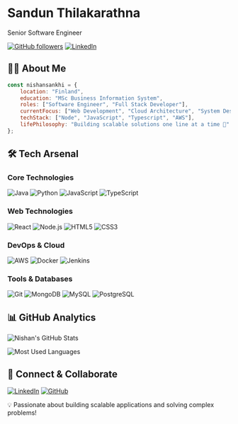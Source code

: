 # Sandun Thilakarathna

Senior Software Engineer

[![GitHub followers](https://img.shields.io/github/followers/snishan?label=Follow&style=social)](https://github.com/snishan)
[![LinkedIn](https://img.shields.io/badge/-LinkedIn-blue?style=flat&logo=Linkedin&logoColor=white)](https://www.linkedin.com/in/nishan-sankhi)

## 👨‍💻 About Me

```javascript
const nishansankhi = {
    location: "Finland",
    education: "MSc Business Information System",
    roles: ["Software Engineer", "Full Stack Developer"],
    currentFocus: ["Web Development", "Cloud Architecture", "System Design"],
    techStack: ["Node", "JavaScript", "Typescript", "AWS"],
    lifePhilosophy: "Building scalable solutions one line at a time 🚀"
};
```

## 🛠 Tech Arsenal

### Core Technologies
![Java](https://img.shields.io/badge/-Java-007396?style=flat&logo=java&logoColor=white)
![Python](https://img.shields.io/badge/-Python-3776AB?style=flat&logo=Python&logoColor=white)
![JavaScript](https://img.shields.io/badge/-JavaScript-F7DF1E?style=flat&logo=JavaScript&logoColor=black)
![TypeScript](https://img.shields.io/badge/-TypeScript-3178C6?style=flat&logo=TypeScript&logoColor=white)

### Web Technologies
![React](https://img.shields.io/badge/-React-61DAFB?style=flat&logo=react&logoColor=black)
![Node.js](https://img.shields.io/badge/-Node.js-339933?style=flat&logo=node.js&logoColor=white)
![HTML5](https://img.shields.io/badge/-HTML5-E34F26?style=flat&logo=html5&logoColor=white)
![CSS3](https://img.shields.io/badge/-CSS3-1572B6?style=flat&logo=css3&logoColor=white)

### DevOps & Cloud
![AWS](https://img.shields.io/badge/-AWS-232F3E?style=flat&logo=amazon-aws&logoColor=white)
![Docker](https://img.shields.io/badge/-Docker-2496ED?style=flat&logo=docker&logoColor=white)
![Jenkins](https://img.shields.io/badge/-Jenkins-D24939?style=flat&logo=jenkins&logoColor=white)

### Tools & Databases
![Git](https://img.shields.io/badge/-Git-F05032?style=flat&logo=git&logoColor=white)
![MongoDB](https://img.shields.io/badge/-MongoDB-47A248?style=flat&logo=mongodb&logoColor=white)
![MySQL](https://img.shields.io/badge/-MySQL-4479A1?style=flat&logo=mysql&logoColor=white)
![PostgreSQL](https://img.shields.io/badge/-PostgreSQL-336791?style=flat&logo=postgresql&logoColor=white)

## 📊 GitHub Analytics

![Nishan's GitHub Stats](https://github-readme-stats.vercel.app/api?username=snishan&show_icons=true&theme=radical)

![Most Used Languages](https://github-readme-stats.vercel.app/api/top-langs/?username=snishan&layout=compact&theme=radical)

## 🤝 Connect & Collaborate

[![LinkedIn](https://img.shields.io/badge/-LinkedIn-0077B5?style=flat&logo=linkedin&logoColor=white)](https://www.linkedin.com/in/nishan-sankhi)
[![GitHub](https://img.shields.io/badge/-GitHub-181717?style=flat&logo=github&logoColor=white)](https://github.com/snishan)

💡 Passionate about building scalable applications and solving complex problems!

